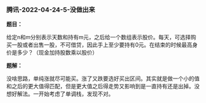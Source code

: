 ### 腾讯-2022-04-24-5-没做出来

**题目：**

给定n和m分别表示天数和持有m元，之后给一个数组表示股价。每天，可选择购买一股或者出售一股，不可借贷，因此手上至少要持有0元。在结束的时候最高身价是多少？（现金加持股数乘以股价）

**题解：**

没啥思路，单纯涨就尽可能买。涨了又跌要选好买出区间。其实就是做一个小的值和之后的更大值得匹配，但是更大值之后得走势又影响到是一直持有还是出掉。没想好解法。一开始考虑了单调栈，发现不对。